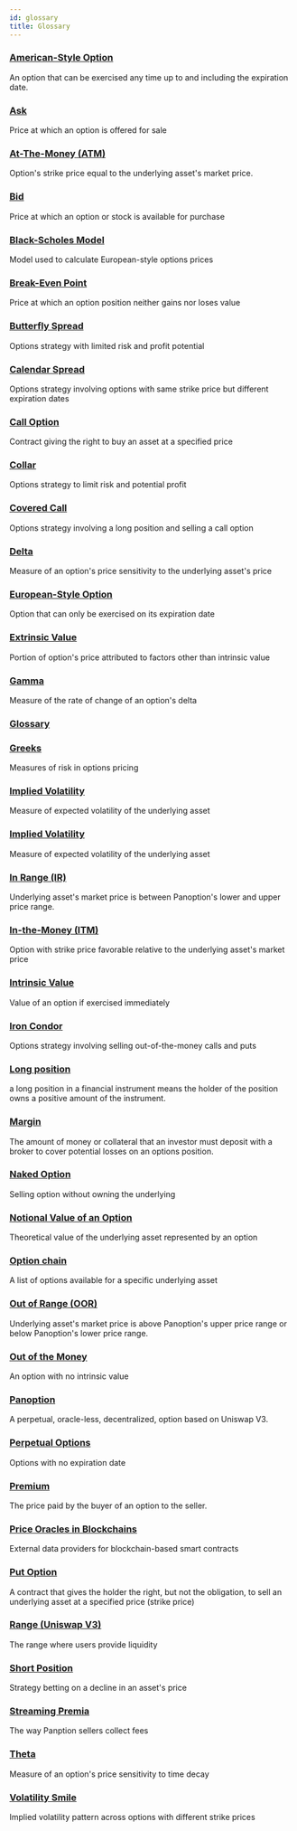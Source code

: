 ```yaml
---
id: glossary
title: Glossary
---
```


### [American-Style Option](/docs/terms/American) 
An option that can be exercised any time up to and including the expiration date.


### [Ask](/docs/terms/ask) 
Price at which an option is offered for sale


### [At-The-Money (ATM)](/docs/terms/at_the_money) 
Option's strike price equal to the underlying asset's market price.


### [Bid](/docs/terms/bid) 
Price at which an option or stock is available for purchase


### [Black-Scholes Model](/docs/terms/blackscholes) 
Model used to calculate European-style options prices


### [Break-Even Point](/docs/terms/break_even_point) 
Price at which an option position neither gains nor loses value


### [Butterfly Spread](/docs/terms/butterfly) 
Options strategy with limited risk and profit potential


### [Calendar Spread](/docs/terms/calendar) 
Options strategy involving options with same strike price but different expiration dates


### [Call Option](/docs/terms/call) 
Contract giving the right to buy an asset at a specified price


### [Collar](/docs/terms/collar) 
Options strategy to limit risk and potential profit


### [Covered Call](/docs/terms/covered) 
Options strategy involving a long position and selling a call option


### [Delta](/docs/terms/delta) 
Measure of an option's price sensitivity to the underlying asset's price


### [European-Style Option](/docs/terms/european) 
Option that can only be exercised on its expiration date


### [Extrinsic Value](/docs/terms/extrinsic) 
Portion of option's price attributed to factors other than intrinsic value


### [Gamma](/docs/terms/gamma) 
Measure of the rate of change of an option's delta


### [Glossary](/docs/terms/glossary)

### [Greeks](/docs/terms/greeks) 
Measures of risk in options pricing


### [Implied Volatility](/docs/terms/implied_volatility) 
Measure of expected volatility of the underlying asset


### [Implied Volatility](/docs/terms/iv) 
Measure of expected volatility of the underlying asset


### [In Range (IR)](/docs/terms/in_range) 
Underlying asset's market price is between Panoption's lower and upper price range.


### [In-the-Money (ITM)](/docs/terms/in_the_money) 
Option with strike price favorable relative to the underlying asset's market price


### [Intrinsic Value](/docs/terms/intrinsic) 
Value of an option if exercised immediately


### [Iron Condor](/docs/terms/iron_condor) 
Options strategy involving selling out-of-the-money calls and puts


### [Long position](/docs/terms/long) 
a long position in a financial instrument means the holder of the position owns a positive amount of the instrument.


### [Margin](/docs/terms/margin) 
The amount of money or collateral that an investor must deposit with a broker to cover potential losses on an options position.


### [Naked Option](/docs/terms/naked) 
Selling option without owning the underlying


### [Notional Value of an Option](/docs/terms/notional) 
Theoretical value of the underlying asset represented by an option


### [Option chain](/docs/terms/optionChain) 
A list of options available for a specific underlying asset


### [Out of Range (OOR)](/docs/terms/out_of_range) 
Underlying asset's market price is above Panoption's upper price range or below Panoption's lower price range.


### [Out of the Money](/docs/terms/out_of_the_money) 
An option with no intrinsic value


### [Panoption](/docs/terms/panoptic) 
A perpetual, oracle-less, decentralized, option based on Uniswap V3.


### [Perpetual Options](/docs/terms/perps) 
Options with no expiration date


### [Premium](/docs/terms/premium) 
The price paid by the buyer of an option to the seller.


### [Price Oracles in Blockchains](/docs/terms/price_oracles) 
External data providers for blockchain-based smart contracts


### [Put Option](/docs/terms/put) 
A contract that gives the holder the right, but not the obligation, to sell an underlying asset at a specified price (strike price)


### [Range (Uniswap V3)](/docs/terms/range) 
The range where users provide liquidity


### [Short Position](/docs/terms/short) 
Strategy betting on a decline in an asset's price


### [Streaming Premia](/docs/terms/streaming) 
The way Panption sellers collect fees


### [Theta](/docs/terms/theta) 
Measure of an option's price sensitivity to time decay


### [Volatility Smile](/docs/terms/volSmile) 
Implied volatility pattern across options with different strike prices
